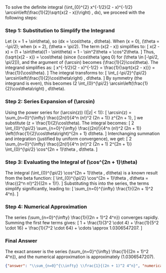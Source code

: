 
To solve the definite integral \(\int_{0}^{2} x^{-1/2}(2 - x)^{-1/2} \arcsin\left(\frac{1}{2}\sqrt{x(2 - x)}\right) \, dx\), we proceed with the following steps:


### Step 1: Substitution to Simplify the Integrand
Let \(x = 1 + \sin\theta\), so \(dx = \cos\theta \, d\theta\). When \(x = 0\), \(\theta = -\pi/2\); when \(x = 2\), \(\theta = \pi/2\). The term \(x(2 - x)\) simplifies to:
\[
x(2 - x) = (1 + \sin\theta)(1 - \sin\theta) = 1 - \sin^2\theta = \cos^2\theta.
\]
Thus, \(\sqrt{x(2 - x)} = \cos\theta\) (since \(\cos\theta \geq 0\) for \(\theta \in [-\pi/2, \pi/2]\)), and the argument of \(\arcsin\) becomes \(\frac{1}{2}\cos\theta\). The integrand simplifies as:
\[
x^{-1/2}(2 - x)^{-1/2} = \frac{1}{\sqrt{x(2 - x)}} = \frac{1}{\cos\theta}.
\]
The integral transforms to:
\[
\int_{-\pi/2}^{\pi/2} \arcsin\left(\frac{1}{2}\cos\theta\right) \, d\theta.
\]
By symmetry (the integrand is even), this becomes \(2 \int_{0}^{\pi/2} \arcsin\left(\frac{1}{2}\cos\theta\right) \, d\theta\).


### Step 2: Series Expansion of \(\arcsin\)
Using the power series for \(\arcsin(z)\) (\(|z| < 1\)):
\[
\arcsin(z) = \sum_{n=0}^{\infty} \frac{(2n)!}{4^n (n!)^2 (2n + 1)} z^{2n + 1},
\]
we substitute \(z = \frac{1}{2}\cos\theta\). The integral becomes:
\[
2 \int_{0}^{\pi/2} \sum_{n=0}^{\infty} \frac{(2n)!}{4^n (n!)^2 (2n + 1)} \left(\frac{1}{2}\cos\theta\right)^{2n + 1} d\theta.
\]
Interchanging summation and integration (justified by uniform convergence), we get:
\[
2 \sum_{n=0}^{\infty} \frac{(2n)!}{4^n (n!)^2 (2n + 1) 2^{2n + 1}} \int_{0}^{\pi/2} \cos^{2n + 1}\theta \, d\theta.
\]


### Step 3: Evaluating the Integral of \(\cos^{2n + 1}\theta\)
The integral \(\int_{0}^{\pi/2} \cos^{2n + 1}\theta \, d\theta\) is a known result from the beta function:
\[
\int_{0}^{\pi/2} \cos^{2n + 1}\theta \, d\theta = \frac{(2^n n!)^2}{(2n + 1)!}.
\]
Substituting this into the series, the terms simplify significantly, leading to:
\[
\sum_{n=0}^{\infty} \frac{1}{(2n + 1)^2 4^n}.
\]


### Step 4: Numerical Approximation
The series \(\sum_{n=0}^{\infty} \frac{1}{(2n + 1)^2 4^n}\) converges rapidly. Summing the first few terms gives:
\[
1 + \frac{1}{3^2 \cdot 4} + \frac{1}{5^2 \cdot 16} + \frac{1}{7^2 \cdot 64} + \cdots \approx 1.0306547207.
\]


### Final Answer
The exact answer is the series \(\sum_{n=0}^{\infty} \frac{1}{(2n + 1)^2 4^n}\), and the numerical approximation is approximately \(1.0306547207\).

```json
{"answer": "\\sum_{n=0}^{\\infty} \\frac{1}{(2n + 1)^2 4^n}", "numerical_answer": "1.0306547207"}
```